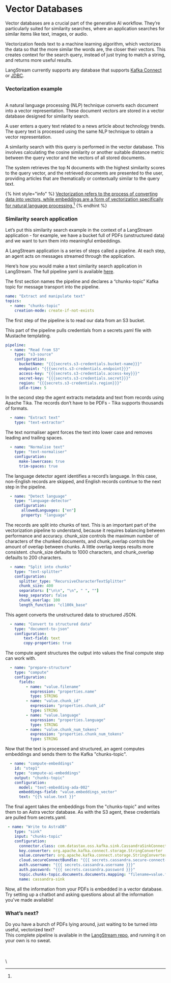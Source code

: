 # Vector Databases

Vector databases are a crucial part of the generative AI workflow. They’re particularly suited for similarity searches, where an application searches for similar items like text, images, or audio.&#x20;

Vectorization feeds text to a machine learning algorithm, which vectorizes the data so that the more similar the words are, the closer their vectors. This creates context for the search query, instead of just trying to match a string, and returns more useful results.&#x20;

LangStream currently supports any database that supports [Kafka Connect](https://docs.confluent.io/platform/current/connect/index.html) or [JDBC](https://docs.oracle.com/javase/tutorial/jdbc/overview/index.html).

### Vectorization example

\
A natural language processing (NLP) technique converts each document into a vector representation. These document vectors are stored in a vector database designed for similarity search.

A user enters a query text related to a news article about technology trends. The query text is processed using the same NLP technique to obtain a vector representation.

A similarity search with this query is performed in the vector database. This involves calculating the cosine similarity or another suitable distance metric between the query vector and the vectors of all stored documents.

The system retrieves the top N documents with the highest similarity scores to the query vector, and the retrieved documents are presented to the user, providing articles that are thematically or contextually similar to the query text.

{% hint style="info" %}
[Vectorization refers to the process of converting data into vectors, while embeddings are a form of vectorization specifically for natural language processing.](#user-content-fn-1)[^1]
{% endhint %}

### Similarity search application

Let’s put this similarity search example in the context of a LangStream application - for example, we have a bucket full of PDFs (unstructured data) and we want to turn them into meaningful embeddings.&#x20;

A LangStream application is a series of steps called a pipeline. At each step, an agent acts on messages streamed through the application.&#x20;

Here’s how you would make a text similarity search application in LangStream. The full pipeline yaml is available [here](https://github.com/LangStream/langstream/blob/main/examples/applications/text-processing/extract-text.yaml).

The first section names the pipeline and declares a “chunks-topic” Kafka topic for message transport into the pipeline.

```yaml
name: "Extract and manipulate text"
topics:
  - name: "chunks-topic"
    creation-mode: create-if-not-exists
```

The first step of the pipeline is to read our data from an S3 bucket.

This part of the pipeline pulls credentials from a secrets.yaml file with Mustache templating.

```yaml
pipeline:
  - name: "Read from S3"
    type: "s3-source"
    configuration:
      bucketName: "{{{secrets.s3-credentials.bucket-name}}}"
      endpoint: "{{{secrets.s3-credentials.endpoint}}}"
      access-key: "{{{secrets.s3-credentials.access-key}}}"
      secret-key: "{{{secrets.s3-credentials.secret}}}"
      region: "{{{secrets.s3-credentials.region}}}"
      idle-time: 5
```

In the second step the agent extracts metadata and text from records using Apache Tika. The records don’t have to be PDFs - Tika supports thousands of formats.

```yaml
  - name: "Extract text"
    type: "text-extractor"
```

The text normaliser agent forces the text into lower case and removes leading and trailing spaces.&#x20;

```yaml
  - name: "Normalise text"
    type: "text-normaliser"
    configuration:
      make-lowercase: true
      trim-spaces: true
```

The language detector agent identifies a record’s language. In this case, non-English records are skipped, and English records continue to the next step in the pipeline.

```yaml
  - name: "Detect language"
    type: "language-detector"
    configuration:
       allowedLanguages: ["en"]
       property: "language"
```

The records are split into chunks of text. This is an important part of the vectorization pipeline to understand, because it requires balancing between performance and accuracy. chunk\_size controls the maximum number of characters of the chunked documents, and chunk\_overlap controls the amount of overlap between chunks. A little overlap keeps results more consistent. chunk\_size defaults to 1000 characters, and chunk\_overlap defaults to 200 characters.

```yaml
  - name: "Split into chunks"
    type: "text-splitter"
    configuration:
      splitter_type: "RecursiveCharacterTextSplitter"
      chunk_size: 400
      separators: ["\n\n", "\n", " ", ""]
      keep_separator: false
      chunk_overlap: 100
      length_function: "cl100k_base"
```

This agent converts the unstructured data to structured JSON.&#x20;

```yaml
  - name: "Convert to structured data"
    type: "document-to-json"
    configuration:
        text-field: text
        copy-properties: true
```

The compute agent structures the output into values the final compute step can work with.

```yaml
  - name: "prepare-structure"
    type: "compute"
    configuration:
      fields:
         - name: "value.filename"
           expression: "properties.name"
           type: STRING
         - name: "value.chunk_id"
           expression: "properties.chunk_id"
           type: STRING
         - name: "value.language"
           expression: "properties.language"
           type: STRING
         - name: "value.chunk_num_tokens"
           expression: "properties.chunk_num_tokens"
           type: STRING
```

Now that the text is processed and structured, an agent computes embeddings and sends them to the Kafka "chunks-topic".

```yaml
  - name: "compute-embeddings"
    id: "step1"
    type: "compute-ai-embeddings"
    output: "chunks-topic"
    configuration:
      model: "text-embedding-ada-002" 
      embeddings-field: "value.embeddings_vector"
      text: "{{% value.text }}"
```

The final agent takes the embeddings from the "chunks-topic" and writes them to an Astra vector database. As with the S3 agent, these credentials are pulled from secrets.yaml.

```yaml
 - name: "Write to AstraDB"
    type: "sink"
    input: "chunks-topic"
    configuration:
      connector.class: com.datastax.oss.kafka.sink.CassandraSinkConnector
      key.converter: org.apache.kafka.connect.storage.StringConverter
      value.converter: org.apache.kafka.connect.storage.StringConverter
      cloud.secureConnectBundle: "{{{ secrets.cassandra.secure-connect-bundle }}}"
      auth.username: "{{{ secrets.cassandra.username }}}"
      auth.password: "{{{ secrets.cassandra.password }}}"
      topic.chunks-topic.documents.documents.mapping: "filename=value.filename, chunk_id=value.chunk_id, language=value.language, text=value.text, embeddings_vector=value.embeddings_vector, num_tokens=value.chunk_num_tokens"
      name: cassandra-sink
```

Now, all the information from your PDFs is embedded in a vector database. Try setting up a chatbot and asking questions about all the information you've made available!

### What’s next?

Do you have a bunch of PDFs lying around, just waiting to be turned into useful, vectorized text?\
This complete pipeline is available in the [LangStream repo](https://github.com/LangStream/langstream/blob/main/examples/applications/text-processing/extract-text.yaml), and running it on your own is no sweat.&#x20;

\
\
\


[^1]: 
